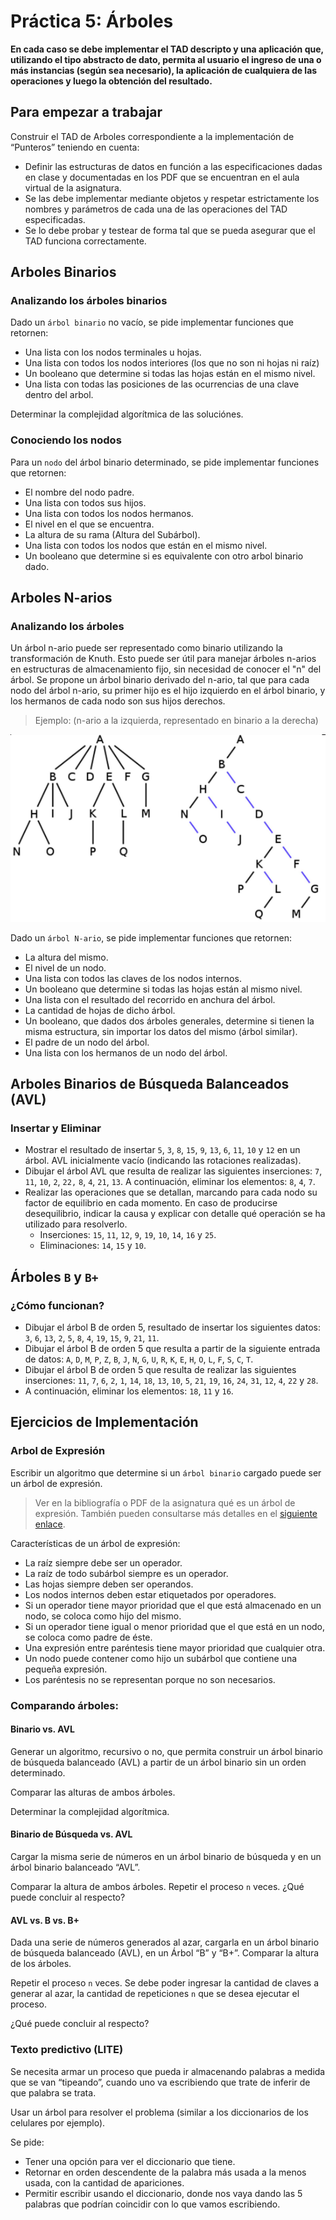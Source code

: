 # Práctica 5: Árboles

**En cada caso se debe implementar el TAD descripto y una aplicación que,
utilizando el tipo abstracto de dato, permita al usuario el ingreso de una o más instancias (según sea necesario), la aplicación de cualquiera de las operaciones y luego la obtención del resultado.**

## Para empezar a trabajar

Construir el TAD de Arboles correspondiente a la implementación de “Punteros” teniendo en cuenta:

- Definir las estructuras de datos en función a las especificaciones dadas en clase y documentadas en los PDF que se encuentran en el aula virtual de la asignatura.
- Se las debe implementar mediante objetos y respetar estrictamente los nombres y parámetros de cada una de las operaciones del TAD especificadas.
- Se lo debe probar y testear de forma tal que se pueda asegurar que el TAD funciona correctamente.

## Arboles Binarios

### Analizando los árboles binarios

Dado un `árbol binario` no vacío, se pide implementar funciones que retornen:

- Una lista con los nodos terminales u hojas.
- Una lista con todos los nodos interiores (los que no son ni hojas ni raíz)
- Un booleano que determine si todas las hojas están en el mismo nivel.
- Una lista con todas las posiciones de las ocurrencias de una clave dentro del arbol.

Determinar la complejidad algorítmica de las soluciónes.

### Conociendo los nodos

Para un `nodo` del árbol binario determinado, se pide implementar funciones que retornen:

- El nombre del nodo padre.
- Una lista con todos sus hijos.
- Una lista con todos los nodos hermanos.
- El nivel en el que se encuentra.
- La altura de su rama (Altura del Subárbol).
- Una lista con todos los nodos que están en el mismo nivel.
- Un booleano que determine si es equivalente con otro arbol binario dado.

## Arboles N-arios

### Analizando los árboles

Un árbol n-ario puede ser representado como binario utilizando la transformación de Knuth. Esto puede ser útil para manejar árboles n-arios en estructuras de almacenamiento fijo, sin necesidad de conocer el "n" del árbol. Se propone un árbol binario derivado del n-ario, tal que para cada nodo del árbol n-ario, su primer hijo es el hijo izquierdo en el árbol binario, y los hermanos de cada nodo son sus hijos derechos.

> Ejemplo: (n-ario a la izquierda, representado en binario a la derecha)

![Árbol n-ario](imagenes/arbol-n-ario.png)

Dado un `árbol N-ario`, se pide implementar funciones que retornen:

- La altura del mismo.
- El nivel de un nodo.
- Una lista con todos las claves de los nodos internos.
- Un booleano que determine si todas las hojas están al mismo nivel.
- Una lista con el resultado del recorrido en anchura del árbol.
- La cantidad de hojas de dicho árbol.
- Un booleano, que dados dos árboles generales, determine si
  tienen la misma estructura, sin importar los datos del mismo (árbol similar).
- El padre de un nodo del árbol.
- Una lista con los hermanos de un nodo del árbol.

## Arboles Binarios de Búsqueda Balanceados (AVL)

### Insertar y Eliminar

- Mostrar el resultado de insertar `5`, `3`, `8`, `15`, `9`, `13`, `6`, `11`, `10` y `12` en un árbol.
  AVL inicialmente vacío (indicando las rotaciones realizadas).
- Dibujar el árbol AVL que resulta de realizar las siguientes inserciones: `7`, `11`, `10`, `2`, `22,` `8`, `4`, `21`, `13`. A continuación, eliminar los elementos: `8`, `4`, `7`.
- Realizar las operaciones que se detallan, marcando para cada nodo su factor de equilibrio en cada momento. En caso de producirse desequilibrio, indicar la causa y explicar con detalle qué operación se ha utilizado para resolverlo.
  - Inserciones: `15`, `11`, `12`, `9`, `19`, `10`, `14`, `16` y `25`.
  - Eliminaciones: `14`, `15` y `10`.

## Árboles `B` y `B+`

### ¿Cómo funcionan?

- Dibujar el árbol B de orden 5, resultado de insertar los siguientes datos: `3`, `6`, `13`, `2`, `5`, `8`, `4`, `19`, `15`, `9`, `21`, `11`.
- Dibujar el árbol B de orden 5 que resulta a partir de la siguiente entrada de datos: `A`, `D`, `M`, `P`, `Z`, `B`, `J`, `N`, `G`, `U`, `R`, `K`, `E`, `H`, `O`, `L`, `F`, `S`, `C`, `T`.
- Dibujar el árbol B de orden 5 que resulta de realizar las siguientes inserciones: `11`, `7`, `6`, `2`, `1`, `14`, `18`, `13`, `10`, `5`, `21`, `19`, `16`, `24`, `31`, `12`, `4`, `22` y `28`.
- A continuación, eliminar los elementos: `18`, `11` y `16`.

## Ejercicios de Implementación

### Arbol de Expresión

Escribir un algoritmo que determine si un `árbol binario` cargado puede ser un árbol de expresión.

> Ver en la bibliografía o PDF de la asignatura qué es un árbol de expresión. También pueden consultarse más detalles en el [siguiente enlace](https://miguelangelperezautomatas.blogspot.com/2019/09/arboles-de-expresiones.html).

Características de un árbol de expresión:

- La raíz siempre debe ser un operador.
- La raíz de todo subárbol siempre es un operador.
- Las hojas siempre deben ser operandos.
- Los nodos internos deben estar etiquetados por operadores.
- Si un operador tiene mayor prioridad que el que está almacenado en un nodo, se coloca como hijo del mismo.
- Si un operador tiene igual o menor prioridad que el que está en un nodo, se coloca como padre de éste.
- Una expresión entre paréntesis tiene mayor prioridad que cualquier otra.
- Un nodo puede contener como hijo un subárbol que contiene una pequeña expresión.
- Los paréntesis no se representan porque no son necesarios.

### Comparando árboles:

#### Binario vs. AVL

Generar un algoritmo, recursivo o no, que permita construir un árbol binario de búsqueda balanceado (AVL) a partir de un árbol binario sin un orden determinado.

Comparar las alturas de ambos árboles.

Determinar la complejidad algorítmica.

#### Binario de Búsqueda vs. AVL

Cargar la misma serie de números en un árbol binario de búsqueda y en un árbol binario balanceado “AVL”.

Comparar la altura de ambos árboles. Repetir el proceso `n` veces. ¿Qué puede concluir al respecto?

#### AVL vs. B vs. B+

Dada una serie de números generados al azar, cargarla en un árbol binario de búsqueda balanceado (AVL), en un Árbol “B” y “B+”. Comparar la altura de los árboles.

Repetir el proceso `n` veces. Se debe poder ingresar la cantidad de claves a generar al azar, la cantidad de repeticiones `n` que se desea ejecutar el proceso.

¿Qué puede concluir al respecto?

### Texto predictivo (LITE)

Se necesita armar un proceso que pueda ir almacenando palabras a medida que se van “tipeando”, cuando uno va escribiendo que trate de inferir de que palabra se trata.

Usar un árbol para resolver el problema (similar a los diccionarios de los celulares por ejemplo).

Se pide:

- Tener una opción para ver el diccionario que tiene.
- Retornar en orden descendente de la palabra más usada a la menos usada, con la cantidad de apariciones.
- Permitir escribir usando el diccionario, donde nos vaya dando las 5 palabras que podrían coincidir con lo que vamos escribiendo.
